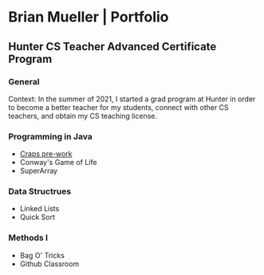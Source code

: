 # Brian Mueller | Portfolio
## Hunter CS Teacher Advanced Certificate Program

### General
Context: In the summer of 2021, I started a grad program at Hunter in order to become a better teacher for my students, connect with other CS teachers, and obtain my CS teaching license.

### Programming in Java
* [Craps pre-work](programming/craps.md)
* Conway's Game of Life
* SuperArray

### Data Structrues
* Linked Lists
* Quick Sort

### Methods I
* Bag O' Tricks
* Github Classroom
